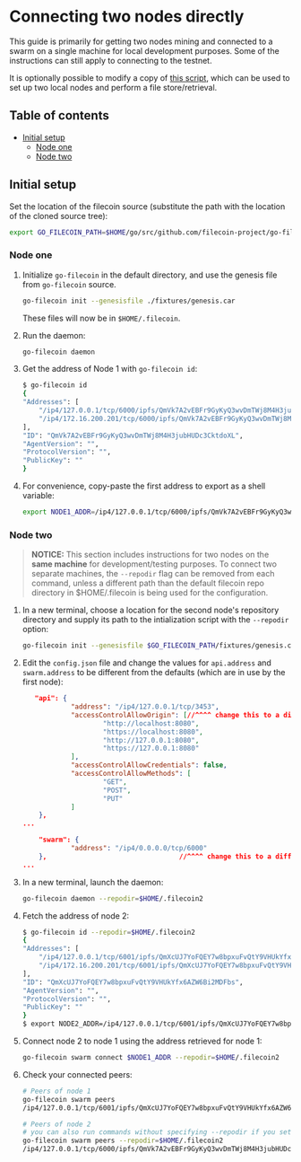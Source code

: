 # Connecting two nodes directly

This guide is primarily for getting two nodes mining and connected to a swarm on a single machine for local development purposes. Some of the instructions can still apply to connecting to the testnet.

It is optionally possible to modify a copy of [this script](https://github.com/filecoin-project/go-filecoin/blob/master/functional-tests/retrieval), which can be used to set up two local nodes and perform a file store/retrieval.

## Table of contents

- [Initial setup](#initial-setup)
    - [Node one](#node-one)
    - [Node two](#node-two)

## Initial setup

Set the location of the filecoin source (substitute the path with the location of the cloned source tree):

```sh
export GO_FILECOIN_PATH=$HOME/go/src/github.com/filecoin-project/go-filecoin
```

### Node one

1. Initialize `go-filecoin` in the default directory, and use the genesis file from `go-filecoin` source.
	```sh
	go-filecoin init --genesisfile ./fixtures/genesis.car
	```
 	These files will now be in `$HOME/.filecoin`.

2. Run the daemon:
	```sh
	go-filecoin daemon
	```

3. Get the address of Node 1 with `go-filecoin id`:
	```sh
	$ go-filecoin id
    {
	"Addresses": [
		"/ip4/127.0.0.1/tcp/6000/ipfs/QmVk7A2vEBFr9GyKyQ3wvDmTWj8M4H3jubHUDc3CktdoXL",
		"/ip4/172.16.200.201/tcp/6000/ipfs/QmVk7A2vEBFr9GyKyQ3wvDmTWj8M4H3jubHUDc3CktdoXL"
	],
	"ID": "QmVk7A2vEBFr9GyKyQ3wvDmTWj8M4H3jubHUDc3CktdoXL",
	"AgentVersion": "",
	"ProtocolVersion": "",
	"PublicKey": ""
    }
	```

4. For convenience, copy-paste the first address to export as a shell variable:
	```sh
	export NODE1_ADDR=/ip4/127.0.0.1/tcp/6000/ipfs/QmVk7A2vEBFr9GyKyQ3wvDmTWj8M4H3jubHUDc3CktdoXL    
	```

### Node two

  > **NOTICE:** This section includes instructions for two nodes on the **same machine** for development/testing purposes. To connect two separate machines, the `--repodir` flag can be removed from each command, unless a different path than the default filecoin repo directory in $HOME/.filecoin is being used for the configuration.

1. In a new terminal, choose a location for the second node's repository directory and supply its path to the intialization script with the `--repodir` option:

	```sh
	go-filecoin init --genesisfile $GO_FILECOIN_PATH/fixtures/genesis.car --repodir=$HOME/.filecoin2
	```

2. Edit the `config.json` file and change the values for `api.address` and `swarm.address` to be different from the defaults (which are in use by the first node):

	```json
       "api": {                                                                                                                                                            
                "address": "/ip4/127.0.0.1/tcp/3453",                                                                                                                       
                "accessControlAllowOrigin": [//^^^^ change this to a different port/value                                                                                                                              
                        "http://localhost:8080",                                                                                                                            
                        "https://localhost:8080",                                                                                                                           
                        "http://127.0.0.1:8080",                                                                                                                            
                        "https://127.0.0.1:8080"                                                                                                                            
                ],                                                                                                                                                          
                "accessControlAllowCredentials": false,                                                                                                                     
                "accessControlAllowMethods": [                                                                                                                              
                        "GET",                                                                                                                                              
                        "POST",                                                                                                                                             
                        "PUT"                                                                                                                                               
                ]                                                                                                                                                           
        },
	...                                                                                 

        "swarm": {                                                                                                                                                          
                "address": "/ip4/0.0.0.0/tcp/6000"                                                                                                                          
        },                                 //^^^^ change this to a different port/value                                                   
	...
	```

3. In a new terminal, launch the daemon:

	```sh
	go-filecoin daemon --repodir=$HOME/.filecoin2
	```

4. Fetch the address of node 2:

	```sh
	$ go-filecoin id --repodir=$HOME/.filecoin2
    {
   	"Addresses": [
   		"/ip4/127.0.0.1/tcp/6001/ipfs/QmXcUJ7YoFQEY7w8bpxuFvQtY9VHUkYfx6AZW6Bi2MDFbs",
   		"/ip4/172.16.200.201/tcp/6001/ipfs/QmXcUJ7YoFQEY7w8bpxuFvQtY9VHUkYfx6AZW6Bi2MDFbs"
   	],
   	"ID": "QmXcUJ7YoFQEY7w8bpxuFvQtY9VHUkYfx6AZW6Bi2MDFbs",
   	"AgentVersion": "",
   	"ProtocolVersion": "",
   	"PublicKey": ""
   }
	$ export NODE2_ADDR=/ip4/127.0.0.1/tcp/6001/ipfs/QmXcUJ7YoFQEY7w8bpxuFvQtY9VHUkYfx6AZW6Bi2MDFbs    
	```

5. Connect node 2 to node 1 using the address retrieved for node 1:

	```sh
	go-filecoin swarm connect $NODE1_ADDR --repodir=$HOME/.filecoin2
	```

6. Check your connected peers:

	```sh
	# Peers of node 1
	go-filecoin swarm peers
	/ip4/127.0.0.1/tcp/6001/ipfs/QmXcUJ7YoFQEY7w8bpxuFvQtY9VHUkYfx6AZW6Bi2MDFbs

	# Peers of node 2
	# you can also run commands without specifying --repodir if you set FIL_PATH
	go-filecoin swarm peers --repodir=$HOME/.filecoin2
	/ip4/127.0.0.1/tcp/6000/ipfs/QmVk7A2vEBFr9GyKyQ3wvDmTWj8M4H3jubHUDc3CktdoXL
	```
